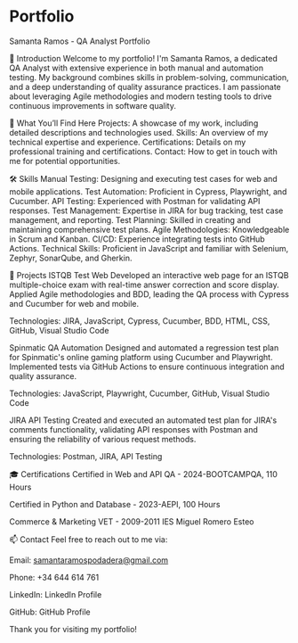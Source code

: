 # Portfolio
Samanta Ramos - QA Analyst Portfolio

👋 Introduction
Welcome to my portfolio! I'm Samanta Ramos, a dedicated QA Analyst with extensive experience in both manual and automation testing. My background combines skills in problem-solving, communication, and a deep understanding of quality assurance practices. I am passionate about leveraging Agile methodologies and modern testing tools to drive continuous improvements in software quality.

🚀 What You’ll Find Here
Projects: A showcase of my work, including detailed descriptions and technologies used.
Skills: An overview of my technical expertise and experience.
Certifications: Details on my professional training and certifications.
Contact: How to get in touch with me for potential opportunities.

🛠️ Skills
Manual Testing: Designing and executing test cases for web and mobile applications.
Test Automation: Proficient in Cypress, Playwright, and Cucumber.
API Testing: Experienced with Postman for validating API responses.
Test Management: Expertise in JIRA for bug tracking, test case management, and reporting.
Test Planning: Skilled in creating and maintaining comprehensive test plans.
Agile Methodologies: Knowledgeable in Scrum and Kanban.
CI/CD: Experience integrating tests into GitHub Actions.
Technical Skills: Proficient in JavaScript and familiar with Selenium, Zephyr, SonarQube, and Gherkin.

💼 Projects
ISTQB Test Web
Developed an interactive web page for an ISTQB multiple-choice exam with real-time answer correction and score display. Applied Agile methodologies and BDD, leading the QA process with Cypress and Cucumber for web and mobile.

Technologies: JIRA, JavaScript, Cypress, Cucumber, BDD, HTML, CSS, GitHub, Visual Studio Code

Spinmatic QA Automation
Designed and automated a regression test plan for Spinmatic's online gaming platform using Cucumber and Playwright. Implemented tests via GitHub Actions to ensure continuous integration and quality assurance.

Technologies: JavaScript, Playwright, Cucumber, GitHub, Visual Studio Code

JIRA API Testing
Created and executed an automated test plan for JIRA's comments functionality, validating API responses with Postman and ensuring the reliability of various request methods.

Technologies: Postman, JIRA, API Testing

🎓 Certifications
Certified in Web and API QA - 2024-BOOTCAMPQA, 110 Hours

Certified in Python and Database - 2023-AEPI, 100 Hours

Commerce & Marketing VET - 2009-2011 IES Miguel Romero Esteo

📫 Contact
Feel free to reach out to me via:

Email: samantaramospodadera@gmail.com

Phone: +34 644 614 761

LinkedIn: LinkedIn Profile

GitHub: GitHub Profile

Thank you for visiting my portfolio!


